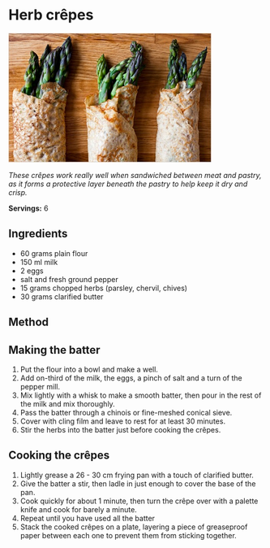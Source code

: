 # Herb crêpes

![Herb crêpes](resources/herb-crepes.jpg)

*These crêpes work really well when sandwiched between meat and pastry, as it forms a protective layer beneath the pastry to help keep it dry and crisp.*

**Servings:** 6

## Ingredients
- 60 grams plain flour
- 150 ml milk
- 2 eggs
- salt and fresh ground pepper
- 15 grams chopped herbs (parsley, chervil, chives)
- 30 grams clarified butter

## Method
## Making the batter
1. Put the flour into a bowl and make a well.
1. Add on-third of the milk, the eggs, a pinch of salt and a turn of the pepper mill.
1. Mix lightly with a whisk to make a smooth batter, then pour in the rest of the milk and mix thoroughly.
1. Pass the batter through a chinois or fine-meshed conical sieve.
1. Cover with cling film and leave to rest for at least 30 minutes.
1. Stir the herbs into the batter just before cooking the crêpes.

## Cooking the crêpes
1. Lightly grease a 26 - 30 cm frying pan with a touch of clarified butter.
1. Give the batter a stir, then ladle in just enough to cover the base of the pan.
1. Cook quickly for about 1 minute, then turn the crêpe over with a palette knife and cook for barely a minute.
1. Repeat until you have used all the batter
1. Stack the cooked crêpes on a plate, layering a piece of greaseproof paper between each one to prevent them from sticking together.